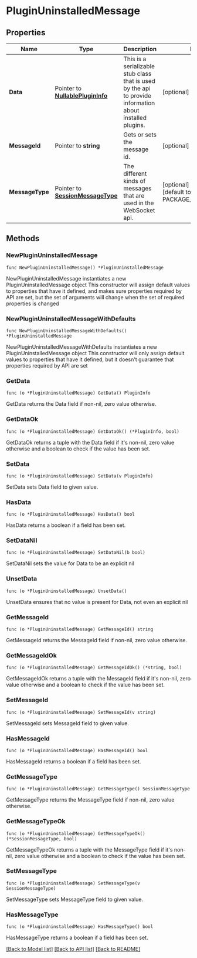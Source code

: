 # PluginUninstalledMessage

## Properties

Name | Type | Description | Notes
------------ | ------------- | ------------- | -------------
**Data** | Pointer to [**NullablePluginInfo**](PluginInfo.md) | This is a serializable stub class that is used by the api to provide information about installed plugins. | [optional] 
**MessageId** | Pointer to **string** | Gets or sets the message id. | [optional] 
**MessageType** | Pointer to [**SessionMessageType**](SessionMessageType.md) | The different kinds of messages that are used in the WebSocket api. | [optional] [readonly] [default to PACKAGE_UNINSTALLED]

## Methods

### NewPluginUninstalledMessage

`func NewPluginUninstalledMessage() *PluginUninstalledMessage`

NewPluginUninstalledMessage instantiates a new PluginUninstalledMessage object
This constructor will assign default values to properties that have it defined,
and makes sure properties required by API are set, but the set of arguments
will change when the set of required properties is changed

### NewPluginUninstalledMessageWithDefaults

`func NewPluginUninstalledMessageWithDefaults() *PluginUninstalledMessage`

NewPluginUninstalledMessageWithDefaults instantiates a new PluginUninstalledMessage object
This constructor will only assign default values to properties that have it defined,
but it doesn't guarantee that properties required by API are set

### GetData

`func (o *PluginUninstalledMessage) GetData() PluginInfo`

GetData returns the Data field if non-nil, zero value otherwise.

### GetDataOk

`func (o *PluginUninstalledMessage) GetDataOk() (*PluginInfo, bool)`

GetDataOk returns a tuple with the Data field if it's non-nil, zero value otherwise
and a boolean to check if the value has been set.

### SetData

`func (o *PluginUninstalledMessage) SetData(v PluginInfo)`

SetData sets Data field to given value.

### HasData

`func (o *PluginUninstalledMessage) HasData() bool`

HasData returns a boolean if a field has been set.

### SetDataNil

`func (o *PluginUninstalledMessage) SetDataNil(b bool)`

 SetDataNil sets the value for Data to be an explicit nil

### UnsetData
`func (o *PluginUninstalledMessage) UnsetData()`

UnsetData ensures that no value is present for Data, not even an explicit nil
### GetMessageId

`func (o *PluginUninstalledMessage) GetMessageId() string`

GetMessageId returns the MessageId field if non-nil, zero value otherwise.

### GetMessageIdOk

`func (o *PluginUninstalledMessage) GetMessageIdOk() (*string, bool)`

GetMessageIdOk returns a tuple with the MessageId field if it's non-nil, zero value otherwise
and a boolean to check if the value has been set.

### SetMessageId

`func (o *PluginUninstalledMessage) SetMessageId(v string)`

SetMessageId sets MessageId field to given value.

### HasMessageId

`func (o *PluginUninstalledMessage) HasMessageId() bool`

HasMessageId returns a boolean if a field has been set.

### GetMessageType

`func (o *PluginUninstalledMessage) GetMessageType() SessionMessageType`

GetMessageType returns the MessageType field if non-nil, zero value otherwise.

### GetMessageTypeOk

`func (o *PluginUninstalledMessage) GetMessageTypeOk() (*SessionMessageType, bool)`

GetMessageTypeOk returns a tuple with the MessageType field if it's non-nil, zero value otherwise
and a boolean to check if the value has been set.

### SetMessageType

`func (o *PluginUninstalledMessage) SetMessageType(v SessionMessageType)`

SetMessageType sets MessageType field to given value.

### HasMessageType

`func (o *PluginUninstalledMessage) HasMessageType() bool`

HasMessageType returns a boolean if a field has been set.


[[Back to Model list]](../README.md#documentation-for-models) [[Back to API list]](../README.md#documentation-for-api-endpoints) [[Back to README]](../README.md)


